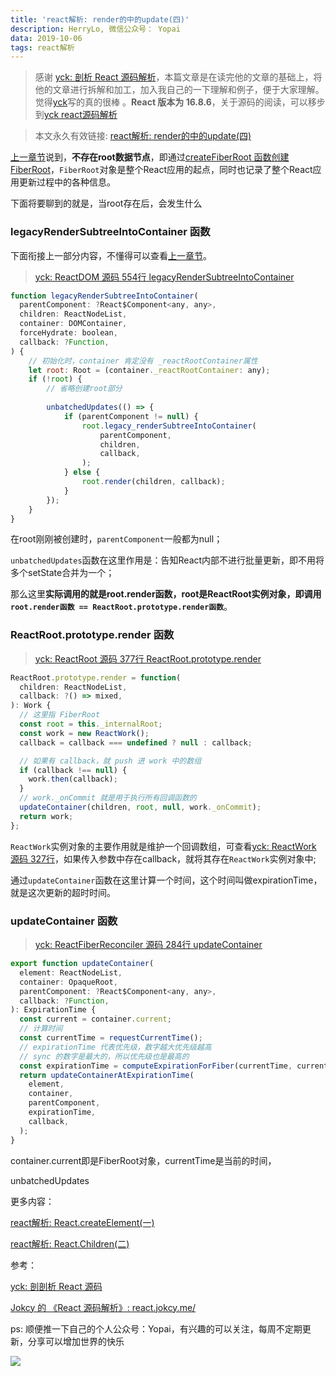 ```yaml
---
title: 'react解析: render的中的update(四)'
description: HerryLo, 微信公众号： Yopai
data: 2019-10-06
tags: react解析
---
```


> 感谢 [yck: 剖析 React 源码解析](https://github.com/KieSun/Dream/issues/19)，本篇文章是在读完他的文章的基础上，将他的文章进行拆解和加工，加入我自己的一下理解和例子，便于大家理解。觉得[yck](https://github.com/KieSun)写的真的很棒 。**React 版本为 16.8.6**，关于源码的阅读，可以移步到[yck react源码解析](https://github.com/KieSun/react-interpretation)

> 本文永久有效链接: [react解析: render的中的update(四)]()

[上一章节](./2019-08-10)说到，**不存在root数据节点**，即通过[createFiberRoot 函数创建FiberRoot](./2019-08-10.html#创建fiberroot核心函数)，```FiberRoot```对象是整个React应用的起点，同时也记录了整个React应用更新过程中的各种信息。

下面将要聊到的就是，当root存在后，会发生什么

### legacyRenderSubtreeIntoContainer 函数

下面衔接上一部分内容，不懂得可以查看[上一章节](./2019-08-10)。

> [yck: ReactDOM 源码 554行 legacyRenderSubtreeIntoContainer](https://github.com/KieSun/react-interpretation/blob/master/packages/react-dom/src/client/ReactDOM.js#L554)
```javascript
function legacyRenderSubtreeIntoContainer(
  parentComponent: ?React$Component<any, any>,
  children: ReactNodeList,
  container: DOMContainer,
  forceHydrate: boolean,
  callback: ?Function,
) {
    // 初始化时，container 肯定没有 _reactRootContainer属性
    let root: Root = (container._reactRootContainer: any);
    if (!root) {
        // 省略创建root部分
        
        unbatchedUpdates(() => {
            if (parentComponent != null) {
                root.legacy_renderSubtreeIntoContainer(
                    parentComponent,
                    children,
                    callback,
                );
            } else {
                root.render(children, callback);
            }
        });
    }
}
```
在root刚刚被创建时，```parentComponent```一般都为null；

```unbatchedUpdates```函数在这里作用是：告知React内部不进行批量更新，即不用将多个setState合并为一个；

那么这里**实际调用的就是root.render函数，root是ReactRoot实例对象，即调用 ```root.render函数 == ReactRoot.prototype.render函数```**。

### ReactRoot.prototype.render 函数

> [yck: ReactRoot 源码 377行 ReactRoot.prototype.render](https://github.com/KieSun/react-interpretation/blob/master/packages/react-dom/src/client/ReactDOM.js#L377)

```javascript
ReactRoot.prototype.render = function(
  children: ReactNodeList,
  callback: ?() => mixed,
): Work {
  // 这里指 FiberRoot
  const root = this._internalRoot;
  const work = new ReactWork();
  callback = callback === undefined ? null : callback;

  // 如果有 callback，就 push 进 work 中的数组
  if (callback !== null) {
    work.then(callback);
  }
  // work._onCommit 就是用于执行所有回调函数的
  updateContainer(children, root, null, work._onCommit);
  return work;
};
```
```ReactWork```实例对象的主要作用就是维护一个回调数组，可查看[yck: ReactWork 源码 327行](https://github.com/KieSun/react-interpretation/blob/master/packages/react-dom/src/client/ReactDOM.js#L327)，如果传入参数中存在callback，就将其存在```ReactWork```实例对象中;

通过```updateContainer```函数在这里计算一个时间，这个时间叫做expirationTime，就是这次更新的超时时间。

### updateContainer 函数

> [yck: ReactFiberReconciler 源码 284行 updateContainer](https://github.com/KieSun/react-interpretation/blob/master/packages/react-reconciler/src/ReactFiberReconciler.js#L284)

```javascript
export function updateContainer(
  element: ReactNodeList,
  container: OpaqueRoot,
  parentComponent: ?React$Component<any, any>,
  callback: ?Function,
): ExpirationTime {
  const current = container.current;
  // 计算时间
  const currentTime = requestCurrentTime();
  // expirationTime 代表优先级，数字越大优先级越高
  // sync 的数字是最大的，所以优先级也是最高的
  const expirationTime = computeExpirationForFiber(currentTime, current);
  return updateContainerAtExpirationTime(
    element,
    container,
    parentComponent,
    expirationTime,
    callback,
  );
}
```
container.current即是FiberRoot对象，currentTime是当前的时间，

unbatchedUpdates

更多内容：

[react解析: React.createElement(一)](https://github.com/AttemptWeb/Record/issues/7)

[react解析: React.Children(二)](https://github.com/AttemptWeb/Record/issues/8)

参考：

[yck: 剖剖析 React 源码](https://github.com/KieSun/Dream/issues/18)

[Jokcy 的 《React 源码解析》: react.jokcy.me/](https://react.jokcy.me/book/api/react-element.html)

ps: 顺便推一下自己的个人公众号：Yopai，有兴趣的可以关注，每周不定期更新，分享可以增加世界的快乐

![](/webChat1.png)